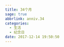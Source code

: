 ```yaml
---
title: 34个月
sage: true
abbrlink: anniv.34
categories:
  - 生活
  - 纪念日
date: 2017-12-14 19:50:50
---
```


